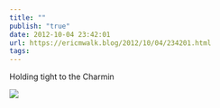 ```yaml
---
title: ""
publish: "true"
date: 2012-10-04 23:42:01
url: https://ericmwalk.blog/2012/10/04/234201.html
tags: 
---
```


Holding tight to the Charmin

![](https://ericmwalk.blog/uploads/2022/8e102a9cf4.jpg)